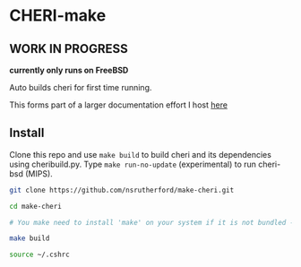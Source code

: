 # CHERI-make

## WORK IN PROGRESS
**currently only runs on FreeBSD**

Auto builds cheri for first time running.

This forms part of a larger documentation effort I host [here](https://nsrutherford.com/notes/cheri)

## Install

Clone this repo and use `make build` to build cheri and its dependencies using cheribuild.py. Type `make run-no-update` (experimental) to run cheri-bsd (MIPS).

```bash
git clone https://github.com/nsrutherford/make-cheri.git

cd make-cheri

# You make need to install 'make' on your system if it is not bundled -> sudo apt install make

make build

source ~/.cshrc
```
